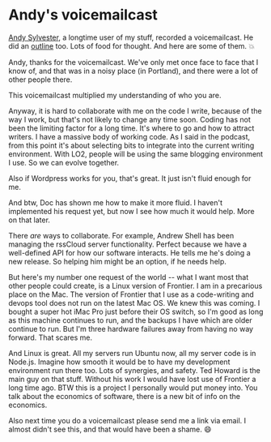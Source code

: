 # Andy's voicemailcast
<a href="http://andysylvester.com/2020/01/22/thoughts-from-a-user/">Andy Sylvester</a>, a longtime user of my stuff, recorded a voicemailcast. He did an <a href="http://instantoutliner.com/fe">outline</a> too. Lots of food for thought. And here are some of them. :boom: 

Andy, thanks for the voicemailcast. We've only met once face to face that I know of, and that was in a noisy place (in Portland), and there were a lot of other people there. 

This voicemailcast multiplied my understanding of who you are. 

Anyway, it is hard to collaborate with me on the code I write, because of the way I work, but that's not likely to change any time soon. Coding has not been the limiting factor for a long time. It's where to go and how to attract writers. I have a massive body of working code. As I said in the podcast, from this point it's about selecting bits to integrate into the current writing environment. With LO2, people will be using the same blogging environment I use. So we can evolve together. 

Also if Wordpress works for you, that's great. It just isn't fluid enough for me. 

And btw, Doc has shown me how to make it more fluid. I haven't implemented his request yet, but now I see how much it would help. More on that later. 

There <i>are</i> ways to collaborate. For example, Andrew Shell has been managing the rssCloud server functionality. Perfect because we have a well-defined API for how our software interacts. He tells me he's doing a new release. So helping him might be an option, if he needs help. 

But here's my number one request of the world -- what I want most that other people could create, is a Linux version of Frontier. I am in a precarious place on the Mac. The version of Frontier that I use as a code-writing and devops tool does not run on the latest Mac OS. We knew this was coming. I bought a super hot iMac Pro just before their OS switch, so I'm good as long as this machine continues to run, and the backups I have which are older continue to run. But I'm three hardware failures away from having no way forward. That scares me. 

And Linux is great. All my servers run Ubuntu now, all my server code is in Node.js. Imagine how smooth it would be to have my development environment run there too. Lots of synergies, and safety. Ted Howard is the main guy on that stuff. Without his work I would have lost use of Frontier a long time ago. BTW this is a project I personally would put money into. You talk about the economics of software, there is a new bit of info on the economics. 

Also next time you do a voicemailcast please send me a link via email. I almost didn't see this, and that would have been a shame. :smile: 

